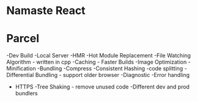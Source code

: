 # Namaste React

# Parcel
-Dev Build
-Local Server
-HMR -Hot Module Replacement
-File Watching Algorithm - written in cpp
-Caching - Faster Builds
-Image Optimization
-Minification
-Bundling
-Compress
-Consistent Hashing
-code splitting
-Differential Bundling - support older browser
-Diagnostic 
-Error handling
- HTTPS
-Tree Shaking - remove unused code
-Different dev and prod bundlers

